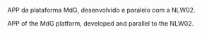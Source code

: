 APP da plataforma MdG, desenvolvido e paralelo com a NLW02.

APP of the MdG platform, developed and parallel to the NLW02.